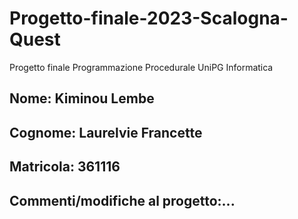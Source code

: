 # Progetto-finale-2023-Scalogna-Quest
Progetto finale Programmazione Procedurale UniPG Informatica

## Nome: Kiminou Lembe

## Cognome: Laurelvie Francette

## Matricola: 361116

## Commenti/modifiche al progetto:...
